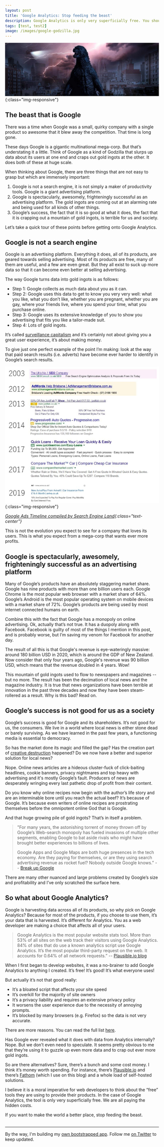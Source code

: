 ```yaml
---
layout: post
title: 'Google Analytics: Stop feeding the beast'
description: Google Analytics is only very superficially free. You should not be using it. Here\'s why.
tags: [test, test2]
image: /images/google-godzilla.jpg
---
```


!['The Google Beast'](/images/google-godzilla.jpg){:class="img-responsive"}

## The beast that is Google
There was a time when Google was a small, quirky company with a single product so awesome that it blew away the competition. That time is long gone.

These days Google is a gigantic multinational mega-corp. But that’s understating it a little. Think of Google as a kind of Godzilla that slurps up data about its users at one end and craps out gold ingots at the other. It does both of these at huge scale.

When thinking about Google, there are three things that are not easy to grasp but which are immensely important:
1. Google is not a search engine, it is not simply a maker of productivity tools. Google is a giant advertising platform.
2. Google is spectacularly, awesomely, frighteningly successful as an advertising platform. The gold ingots are coming out at an alarming rate and being used for all kinds of other things.
3. Google’s success, the fact that it is so good at what it does, the fact that it is crapping out a mountain of gold ingots, is terrible for us and society.

Let’s take a quick tour of these points before getting onto Google Analytics. 

## Google is not a search engine
Google is an advertising platform. Everything it does, all of its products, are geared towards selling advertising. Most of its products are free, many of them are useful, and a few are even great. But they all exist to suck up more data so that it can become even better at selling advertising.

The way Google turns data into gold ingots is as follows:

* Step 1: Google collects as much data about you as it can. 
* Step 2: Google uses this data to get to know you very very well: what you like, what you don’t like, whether you are pregnant, whether you are gay, where your friends live, where you spend your time, what you purchase online.
* Step 3: Google uses its extensive knowledge of you to show you advertising that fits you like a tailor-made suit.
* Step 4: Lots of gold ingots.

It’s called [surveillance capitalism](https://en.wikipedia.org/wiki/Surveillance_capitalism) and it’s certainly not about giving you a great user experience, it’s about making money.

To give just one perfect example of the point I’m making: look at the way that paid search results (i.e. adverts) have become ever harder to identify in Google’s search results. 

!['Google Ads timeline'](/images/google-evolution.jpg){:class="img-responsive"}

_[Google Ads Timeline compiled by Search Engine Land](https://searchengineland.com/search-ad-labeling-history-google-bing-254332){:class="text-center"}_

This is not the evolution you expect to see for a company that loves its users. This is what you expect from a mega-corp that wants ever more profits.

## Google is spectacularly, awesomely, frighteningly successful as an advertising platform
Many of Google’s products have an absolutely staggering market share. Google has nine products with more than one billion users each. Google Chrome is the most popular web browser with a market share of 64%. Google’s Android is the most popular operating system on mobile devices with a market share of 72%. Google’s products are being used by most internet connected humans on earth. 

Combine this with the fact that Google has a monopoly on online advertising. Ok, actually that’s not true. It has a duopoly along  with Facebook. Facebook is guilty of most of the things I mention in this post, and is probably worse, but I’m saving my venom for Facebook for another day.

The result of all this is that Google's revenue is eye-wateringly massive: around 180 billion USD in 2020, which is around the GDP of New Zealand. Now consider that only four years ago, Google's revenue was 90 billion USD, which means that the revenue doubled in 4 years. Wow!

This mountain of gold ingots used to flow to newspapers and magazines -- but no more. The result has been the decimation of local news and the magazine industry. It is true that  news organizations have been terrible at innovation in the past three decades and now they have been steam-rollered as a result. Why is this bad? Read on.

## Google’s success is not good for us as a society

Google’s success is good for Google and its shareholders. It’s not good for us, the consumers. We live in a world where local news is either stone dead or barely surviving. As we have learned in the past few years, a functioning media is essential to democracy.

So has the market done its magic and filled the gap? Has the creation part of [creative destruction](https://en.wikipedia.org/wiki/Creative_destruction) happened? Do we now have a better and superior solution for local news? 

Nope. Online news articles are a hideous cluster-fuck of click-baiting headlines, cookie banners, privacy nightmares and top heavy with advertising and it's mostly Google’s fault. Producers of news are desperately wringing every last pathetic drop of profit from their content.

Do you know why online recipes now begin with the author’s life story and are an interminable bore until you reach the actual beef? It’s because of Google. It’s because even writers of online recipes are prostrating themselves before the omnipotent online God that is Google.

And that huge growing pile of gold ingots? That’s in itself a problem. 

> "For many years, the astonishing torrent of money thrown off by Google’s Web-search monopoly has fueled invasions of multiple other segments, enabling Google to bat aside rivals who might have brought better experiences to billions of lives. 
>
> Google Apps and Google Maps are both huge presences in the tech economy. Are they paying for themselves, or are they using search advertising revenue as rocket fuel? Nobody outside Google knows.”  -- [Break up Google](https://www.tbray.org/ongoing/When/202x/2020/06/25/Break-Up-Google)

There are many other nuanced and large problems created by Google’s size and profitability and I’ve only scratched the surface here. 

## So what about Google Analytics?
Google is harvesting data across all of its products, so why pick on Google Analytics? Because for most of the products, if you choose to use them, it’s your data that is harvested. It’s different for Analytics. You as a web developer are making a choice that affects all of your users.

> Google Analytics is the most popular website stats tool. More than 53% of all sites on the web track their visitors using Google Analytics. 84% of sites that do use a known analytics script use Google Analytics. It’s the most popular third-party request on the web. It accounts for 0.64% of all network requests.” -- [Plausible.io blog](https://plausible.io/blog/remove-google-analytics#its-owned-by-google-the-largest-ad-tech-company-in-the-world)

When I first began to develop websites, it was a no-brainer to add Google Analytics to anything I created. It’s free! It’s good! It’s what everyone uses!

But actually it’s not that good really:

* It’s a bloated script that affects your site speed
* It’s overkill for the majority of site owners
* It’s a privacy liability and requires an extensive privacy policy
* It worsens the user experience due to the necessity of annoying prompts.
* It’s blocked by many browsers (e.g. Firefox) so the data is not very accurate.

There are more reasons. You can read the full list [here](https://plausible.io/blog/remove-google-analytics#its-owned-by-google-the-largest-ad-tech-company-in-the-world).

Has Google ever revealed what it does with data from Analytics internally? Nope. But we don’t even need to speculate. It seems pretty obvious to me that they’re using it to guzzle up even more data and to crap out ever more gold ingots.

So are there alternatives? Sure, there’s a bunch and some cost money. I think it’s money worth spending. For instance, there’s [Plausible.io](https://plausible.io) and there’s [Fathom](https://usefathom.com/ref/1VCHR3) (which I use on this blog) and a whole load of self-hosted solutions.

I believe it is a moral imperative for web developers to think about the “free” tools they are using to provide their products. In the case of Google Analytics, the tool is only very superficially free. We are all paying the hidden costs. 

If you want to make the world a better place, stop feeding the beast.
<br>
<br>

---
By the way, I'm building my [own bootstrapped app](https://keepthescore.co/). Follow me [on Twitter](https://twitter.com/wrede) to keep updated.



